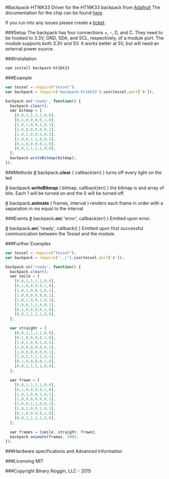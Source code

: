 #Backpack-HT16K33
Driver for the HT16K33 backpack from [Adafruit](https://learn.adafruit.com/adafruit-led-backpack/1-2-8x8-matrix) The documentation for the chip can be found [here](http://www.adafruit.com/datasheets/ht16K33v110.pdf).

If you run into any issues please create a [ticket](https://github.com/BinaryNoggin/backpack-ht16k33/issues).

###Setup
  The backpack has four connections +, -, D, and C. They need to be hooked to 3.3V, GND, SDA, and SCL, respectively, of a module port. The module supports both 3.3V and 5V. It works better at 5V, but will need an external power source.

###Installation
```sh
npm install backpack-ht16k33
```

###Example
```js
var tessel = require("tessel");
var backpack = require('backpack-ht16k33').use(tessel.port['A']);

backpack.on('ready', function() {
  backpack.clear();
  var bitmap = [
    [0,0,1,1,1,1,0,0],
    [0,1,0,0,0,0,1,0],
    [1,0,1,0,0,1,0,1],
    [1,0,0,0,0,0,0,1],
    [1,0,1,0,0,1,0,1],
    [1,0,0,1,1,0,0,1],
    [0,1,0,0,0,0,1,0],
    [0,0,1,1,1,1,0,0],
  ];
  backpack.writeBitmap(bitmap);
});

```

###Methods
&#x20;<a href="#api-backpack-clear-callback-err" name="api-backpack-clear-callback-err">#</a> backpack<b>.clear</b> ( callback(err) ) turns off every light on the led

&#x20;<a href="#api-backpack-writeBitmap-bitmap-callback-err" name="api-backpack-writeBitmap-bitmap-callback-err">#</a> backpack<b>.writeBitmap</b> ( bitmap, callback(err) ) the bitmap is and array of bits. Each 1 will be turned on and the 0 will be turned off.

&#x20;<a href="#api-backpack-animate-callback-err" name="api-backpack-clear-callback-err">#</a> backpack<b>.animate</b> ( frames, interval ) renders each frame in order with a separation in ms equal to the interval

###Events
&#x20;<a href="#api-backpack-on-error-callback-err-Emitted-upon-error" name="api-backpack-on-error-callback-err-Emitted-upon-error">#</a> backpack<b>.on</b>( 'error', callback(err) ) Emitted upon error.

&#x20;<a href="#api-backpack-on-ready-callback-Emitted-upon-first-successful-communication-between-the-Tessel-and-the-module" name="api-backpack-on-ready-callback-Emitted-upon-first-successful-communication-between-the-Tessel-and-the-module">#</a> backpack<b>.on</b>( 'ready', callback() ) Emitted upon first successful communication between the Tessel and the module.

###Further Examples
```js
var tessel = require("tessel");
var backpack = require('../').use(tessel.port['A']);

backpack.on('ready', function() {
  backpack.clear();
  var smile = [
    [0,0,1,1,1,1,0,0],
    [0,1,0,0,0,0,1,0],
    [1,0,1,0,0,1,0,1],
    [1,0,0,0,0,0,0,1],
    [1,0,1,0,0,1,0,1],
    [1,0,0,1,1,0,0,1],
    [0,1,0,0,0,0,1,0],
    [0,0,1,1,1,1,0,0],
  ];

  var straight = [
    [0,0,1,1,1,1,0,0],
    [0,1,0,0,0,0,1,0],
    [1,0,1,0,0,1,0,1],
    [1,0,0,0,0,0,0,1],
    [1,0,0,0,0,0,0,1],
    [1,0,1,1,1,1,0,1],
    [0,1,0,0,0,0,1,0],
    [0,0,1,1,1,1,0,0],
  ];

  var frown = [
    [0,0,1,1,1,1,0,0],
    [0,1,0,0,0,0,1,0],
    [1,0,1,0,0,1,0,1],
    [1,0,0,0,0,0,0,1],
    [1,0,0,1,1,0,0,1],
    [1,0,1,0,0,1,0,1],
    [0,1,0,0,0,0,1,0],
    [0,0,1,1,1,1,0,0],
  ];

  var frames = [smile, straight, frown];
  backpack.animate(frames, 500);
});

```

###Hardware specifications and Advanced Information

###Licensing
MIT

###Copyright
Binary Noggin, LLC - 2015
